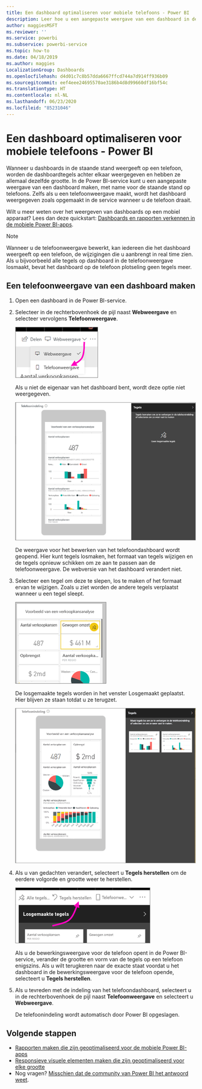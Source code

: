 ```yaml
---
title: Een dashboard optimaliseren voor mobiele telefoons - Power BI
description: Leer hoe u een aangepaste weergave van een dashboard in de Power BI-service maakt die specifiek is bedoeld voor weergave op mobiele telefoons.
author: maggiesMSFT
ms.reviewer: ''
ms.service: powerbi
ms.subservice: powerbi-service
ms.topic: how-to
ms.date: 04/18/2019
ms.author: maggies
LocalizationGroup: Dashboards
ms.openlocfilehash: d4d01c7c8b57dda6667ffcd744a7d914ff936b09
ms.sourcegitcommit: eef4eee24695570ae3186b4d8d99660df16bf54c
ms.translationtype: HT
ms.contentlocale: nl-NL
ms.lasthandoff: 06/23/2020
ms.locfileid: "85231046"
---
```

# <a name="optimize-a-dashboard-for-mobile-phones---power-bi"></a>Een dashboard optimaliseren voor mobiele telefoons - Power BI 
Wanneer u dashboards in de staande stand weergeeft op een telefoon, worden de dashboardtegels achter elkaar weergegeven en hebben ze allemaal dezelfde grootte. In de Power BI-service kunt u een aangepaste weergave van een dashboard maken, met name voor de staande stand op telefoons. Zelfs als u een telefoonweergave maakt, wordt het dashboard weergegeven zoals opgemaakt in de service wanneer u de telefoon draait.

Wilt u meer weten over het weergeven van dashboards op een mobiel apparaat? Lees dan deze quickstart: [Dashboards en rapporten verkennen in de mobiele Power BI-apps](../consumer/mobile/mobile-apps-quickstart-view-dashboard-report.md).

> [!NOTE]
> Wanneer u de telefoonweergave bewerkt, kan iedereen die het dashboard weergeeft op een telefoon, de wijzigingen die u aanbrengt in real time zien. Als u bijvoorbeeld alle tegels op dashboard in de telefoonweergave losmaakt, bevat het dashboard op de telefoon plotseling geen tegels meer. 
> 
> 

## <a name="create-a-phone-view-of-a-dashboard"></a>Een telefoonweergave van een dashboard maken
1. Open een dashboard in de Power BI-service.
2. Selecteer in de rechterbovenhoek de pijl naast **Webweergave** en selecteer vervolgens **Telefoonweergave**.

    ![](media/service-create-dashboard-mobile-phone-view/power-bi-service-phone-view-dashboard.png)

    Als u niet de eigenaar van het dashboard bent, wordt deze optie niet weergegeven.

    ![](media/service-create-dashboard-mobile-phone-view/power-bi-mobile-edit-phone-view-canvas.png)

    De weergave voor het bewerken van het telefoondashboard wordt geopend. Hier kunt tegels losmaken, het formaat van tegels wijzigen en de tegels opnieuw schikken om ze aan te passen aan de telefoonweergave. De webversie van het dashboard verandert niet.


1. Selecteer een tegel om deze te slepen, los te maken of het formaat ervan te wijzigen. Zoals u ziet worden de andere tegels verplaatst wanneer u een tegel sleept.
   
    ![](media/service-create-dashboard-mobile-phone-view/power-bi-unpin-tile-phone-dashboard.png)
   
    De losgemaakte tegels worden in het venster Losgemaakt geplaatst. Hier blijven ze staan totdat u ze terugzet.
   
    ![](media/service-create-dashboard-mobile-phone-view/power-bi-mobile-edit-phone-view-post-edit.png)
2. Als u van gedachten verandert, selecteert u **Tegels herstellen** om de eerdere volgorde en grootte weer te herstellen.
   
    ![](media/service-create-dashboard-mobile-phone-view/power-bi-service-phone-view-reset-tiles.png)
   
    Als u de bewerkingsweergave voor de telefoon opent in de Power BI-service, verander de grootte en vorm van de tegels op een telefoon enigszins. Als u wilt terugkeren naar de exacte staat voordat u het dashboard in de bewerkingsweergave voor de telefoon opende, selecteert u **Tegels herstellen**.
3. Als u tevreden met de indeling van het telefoondashboard, selecteert u in de rechterbovenhoek de pijl naast **Telefoonweergave** en selecteert u **Webweergave**.
   
    De telefoonindeling wordt automatisch door Power BI opgeslagen.

## <a name="next-steps"></a>Volgende stappen
* [Rapporten maken die zijn geoptimaliseerd voor de mobiele Power BI-apps](desktop-create-phone-report.md)
* [Responsieve visuele elementen maken die zijn geoptimaliseerd voor elke grootte](../visuals/power-bi-report-visualizations.md)
* Nog vragen? [Misschien dat de community van Power BI het antwoord weet](https://community.powerbi.com/).
